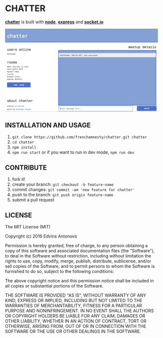# CHATTER

[**chatter**](https://github.com/frenchamnesty/chatter/) is built with [**node**](https://nodejs.org), [**express**](http://expressjs.com/) and [**socket.io**](http://socket.io/)

![](chatter.png)

## INSTALLATION AND USAGE

1. `git clone https://github.com/frenchamnesty/chatter.git chatter`
2. `cd chatter`
3. `npm install`
4. `npm run start` or if you want to run in dev mode, `npm run dev`

## CONTRIBUTE

1. fork it!
2. create your branch: `git checkout -b feature-name`
3. commit changes: `git commit -am 'new feature for chatter'`
4. push to the branch: `git push origin feature-name`
5. submit a pull request

## LICENSE

The MIT License (MIT)

Copyright (c) 2016 Edvins Antonovs

Permission is hereby granted, free of charge, to any person obtaining a copy
of this software and associated documentation files (the "Software"), to deal
in the Software without restriction, including without limitation the rights
to use, copy, modify, merge, publish, distribute, sublicense, and/or sell
copies of the Software, and to permit persons to whom the Software is
furnished to do so, subject to the following conditions:

The above copyright notice and this permission notice shall be included in all
copies or substantial portions of the Software.

THE SOFTWARE IS PROVIDED "AS IS", WITHOUT WARRANTY OF ANY KIND, EXPRESS OR
IMPLIED, INCLUDING BUT NOT LIMITED TO THE WARRANTIES OF MERCHANTABILITY,
FITNESS FOR A PARTICULAR PURPOSE AND NONINFRINGEMENT. IN NO EVENT SHALL THE
AUTHORS OR COPYRIGHT HOLDERS BE LIABLE FOR ANY CLAIM, DAMAGES OR OTHER
LIABILITY, WHETHER IN AN ACTION OF CONTRACT, TORT OR OTHERWISE, ARISING FROM,
OUT OF OR IN CONNECTION WITH THE SOFTWARE OR THE USE OR OTHER DEALINGS IN THE
SOFTWARE.
